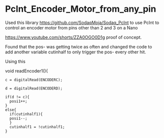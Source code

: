 # PcInt_Encoder_Motor_from_any_pin
Used this library https://github.com/SodaqMoja/Sodaq_PcInt to use PcInt to control an encoder motor from pins other than 2 and 3 on a Nano

https://www.youtube.com/shorts/ZZA0OGO0D1g proof of concept.

Found that the pos- was getting twice as often and changed the code to add another variable cutinhalf to only trigger the pos- every other hit.

Using this 


void readEncoder1(){

    c = digitalRead(ENCODERC);
    
    d = digitalRead(ENCODERD);
    
    if(d != c){
      posi1++;
    }
    else{
      if(cutinhalf1){
      posi1--;
      }
      cutinhalf1 = !cutinhalf1;
    }
